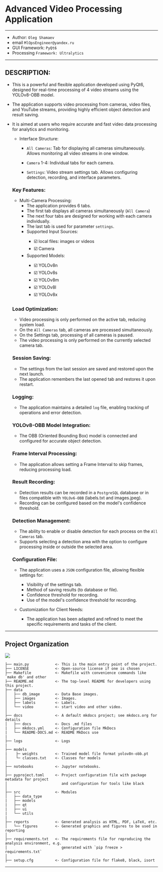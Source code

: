 # Advanced Video Processing Application
_______________________________________
- Author: `Oleg Shamaev`
- email `MlOpsEngineer@yandex.ru`
- GUI Framework: `PyQt6`
- Processing `Framework: Ultralytics`
_______________________________________

## DESCRIPTION:

- This is a powerful and flexible application developed using PyQt6, designed for real-time processing of 4 video streams using the YOLOv8-OBB model.

- The application supports video processing from cameras, video files, and YouTube streams, providing highly efficient object detection and result saving.

- It is aimed at users who require accurate and fast video data processing for analytics and monitoring.

    - Interface Structure:
        - `All Cameras`: Tab for displaying all cameras simultaneously. Allows monitoring all video streams in one window.

        - `Camera` 1-4: Individual tabs for each camera.

        - `Settings`: Video stream settings tab. Allows configuring detection, recording, and interface parameters.



    ### Key Features:

    - Multi-Camera Processing:
        - The application provides 6 tabs.
        - The first tab displays all cameras simultaneously (`All Camera`)
        - The next four tabs are designed for working with each camera individually.        
        - The last tab is used for parameter `settings`.
        <ul>
        <li>Supported Input Sources:</li>
        <ul>
            <li>☑️ local files: images or videos</li>
            <li>☑️ Camera</li>
        </ul>
        <li>Supported Models:</li>
        <ul>
            <li>☑️ YOLOv8n</li>
            <li>☑️ YOLOv8s</li>
            <li>☑️ YOLOv8m</li>
            <li>☑️ YOLOv8l</li>
            <li>☑️ YOLOv8x</li>
        </ul>
        </ul>



    ### Load Optimization:
    - Video processing is only performed on the active tab, reducing system load.
    - On the `All Cameras` tab, all cameras are processed simultaneously.
    - On the Settings tab, processing of all cameras is paused.
    - The video processing is only performed on the currently selected camera tab.

    ### Session Saving:
    - The settings from the last session are saved and restored upon the next launch.
    - The application remembers the last opened tab and restores it upon restart.

    ### Logging:
    - The application maintains a detailed `log` file, enabling tracking of operations and error detection.

    ### YOLOv8-OBB Model Integration:
    - The OBB (Oriented Bounding Box) model is connected and configured for accurate object detection.

    ### Frame Interval Processing:
    - The application allows setting a Frame Interval to skip frames, reducing processing load.

    ### Result Recording:
    - Detection results can be recorded in a `PostgreSQL` database or in files compatible with `YOLOv6-OBB` (labels.txt and images.jpeg).
    - Recording can be configured based on the model's confidence threshold.

    ### Detection Management:
    - The ability to enable or disable detection for each process on the `All Cameras` tab.
    - Supports selecting a detection area with the option to configure processing inside or outside the selected area.

    ### Configuration File:
    - The application uses a `JSON` configuration file, allowing flexible settings for:
        - Visibility of the settings tab.
        - Method of saving results (to database or file).
        - Confidence threshold for recording.
        - Use of the model's confidence threshold for recording.

    - Customization for Client Needs:
        - The application has been adapted and refined to meet the specific requirements and tasks of the client.









---------------------------------------------------------------------------------------------------------------
## Project Organization
<a target="_blank" href="https://cookiecutter-data-science.drivendata.org/">
    <img src="https://img.shields.io/badge/CCDS-Project%20template-328F97?logo=cookiecutter" />
</a>

```
├── main.py            <- This is the main entry point of the project.
├── LICENSE            <- Open-source license if one is chosen
├── Makefile           <- Makefile with convenience commands like `make db' and other
├── README.md          <- The top-level README for developers using this project.
├── data
│   ├── db_image       <- Data Base images.
│   ├── images         <- Images.
│   ├── labels         <- Labels.
│   └── video          <- start video and other video.
│
├── docs               <- A default mkdocs project; see mkdocs.org for details
│   ├── docs           <- Docs .md files
|   ├── mkdocs.yml     <- Configuration file MkDocs
|   └── README-DOCS.md <- README MkDocs use
|
├── logs               <- Logs
|
├── models             
|    ├─ weights        <- Trained model file format yolov8n-obb.pt
│    └─ classes.txt    <- Classes for models
|
├── notebooks          <- Jupyter notebooks.
│
├── pyproject.toml     <- Project configuration file with package metadata for project
│                         and configuration for tools like black
│
├── src                <- Modules
│   ├── data_type
|   ├── models
|   ├── qt
|   ├── ui
|   └── utils
|
├── reports            <- Generated analysis as HTML, PDF, LaTeX, etc.
│   └── figures        <- Generated graphics and figures to be used in reporting
│
├── requirements.txt   <- The requirements file for reproducing the analysis environment, e.g.
│                         generated with `pip freeze > requirements.txt`
│
├── setup.cfg          <- Configuration file for flake8, black, isort
```

---------------------------------------------------------------------------------------------------------------



